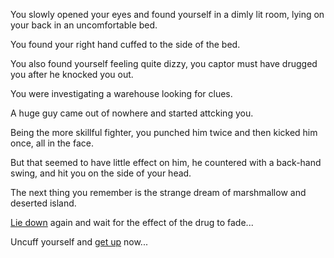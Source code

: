 You slowly opened your eyes and found yourself in a dimly lit room, lying on your back in an uncomfortable bed.

You found your right hand cuffed to the side of the bed.

You also found yourself feeling quite dizzy, you captor must have drugged you after he knocked you out.

You were investigating a warehouse looking for clues.

A huge guy came out of nowhere and started attcking you.

Being the more skillful fighter, you punched him twice and then kicked him once, all in the face.

But that seemed to have little effect on him, he countered with a back-hand swing, and hit you on the side of your head.

The next thing you remember is the strange dream of marshmallow and deserted island.

[Lie down](wait/wait.md) again and wait for the effect of the drug to fade...

Uncuff yourself and [get up](getup/getup.md) now...
